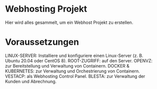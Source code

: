 # Webhosting Projekt
Hier wird alles gesammelt, um ein Webhost Projekt zu erstellen.

# Voraussetzungen
LINUX-SERVER: Installiere und konfiguriere einen Linux-Server (z. B. Ubuntu 20.04 oder CentOS 8).
ROOT-ZUGRIFF: auf den Server.
OPENVZ: zur Bereitstellung und Verwaltung von Containern.
DOCKER & KUBERNETES: zur Verwaltung und Orchestrierung von Containern.
VESTACP: als Webhosting Control Panel.
BLESTA: zur Verwaltung der Kunden und Abrechnung.